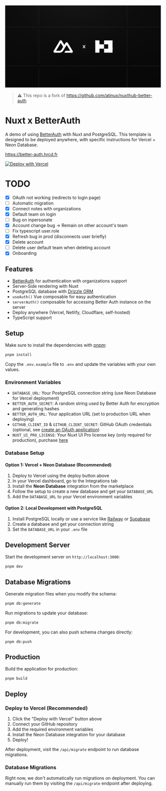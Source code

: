 ![social-preview](./public/og.png)

> **⚠️** This repo is a fork of https://github.com/atinux/nuxthub-better-auth

# Nuxt x BetterAuth

A demo of using [BetterAuth](https://better-auth.com) with Nuxt and PostgreSQL. This template is designed to be deployed anywhere, with specific instructions for Vercel + Neon Database.

https://better-auth.hrcd.fr

[![Deploy with Vercel](https://vercel.com/button)](https://vercel.com/new/clone?repository-url=https%3A%2F%2Fgithub.com%2FHugoRCD%2Fnuxt-better-auth&env=DATABASE_URL,BETTER_AUTH_SECRET,BETTER_AUTH_URL&envDescription=Required%20environment%20variables&envLink=https%3A%2F%2Fgithub.com%2FHugoRCD%2Fnuxt-better-auth%23environment-variables)

# TODO

- [x] OAuth not working (redirects to login page)
- [ ] Automatic migration
- [x] Connect notes with organizations
- [x] Default team on login
- [ ] Bug on inpersonate
- [x] Account change bug → Remain on other account's team
- [ ] Fix typescript user.role
- [x] Refresh bug in prod (disconnects user briefly)
- [x] Delete account
- [ ] Delete user default team when deleting account
- [x] Onboarding

## Features

- [BetterAuth](https://better-auth.com) for authentication with organizations support
- Server-Side rendering with Nuxt
- PostgreSQL database with [Drizzle ORM](https://orm.drizzle.team/)
- `useAuth()` Vue composable for easy authentication
- `serverAuth()` composable for accessing Better Auth instance on the server
- Deploy anywhere (Vercel, Netlify, Cloudflare, self-hosted)
- TypeScript support

## Setup

Make sure to install the dependencies with [pnpm](https://pnpm.io/installation#using-corepack):

```bash
pnpm install
```

Copy the `.env.example` file to `.env` and update the variables with your own values.

### Environment Variables

- `DATABASE_URL`: Your PostgreSQL connection string (use Neon Database for Vercel deployment)
- `BETTER_AUTH_SECRET`: A random string used by Better Auth for encryption and generating hashes
- `BETTER_AUTH_URL`: Your application URL (set to production URL when deploying)
- `GITHUB_CLIENT_ID` & `GITHUB_CLIENT_SECRET`: GitHub OAuth credentials (optional, see [create an OAuth application](https://github.com/settings/applications/new))
- `NUXT_UI_PRO_LICENSE`: Your Nuxt UI Pro license key (only required for production), purchase [here](https://ui.nuxt.com/pro)

### Database Setup

#### Option 1: Vercel + Neon Database (Recommended)

1. Deploy to Vercel using the deploy button above
2. In your Vercel dashboard, go to the Integrations tab
3. Install the **Neon Database** integration from the marketplace
4. Follow the setup to create a new database and get your `DATABASE_URL`
5. Add the `DATABASE_URL` to your Vercel environment variables

#### Option 2: Local Development with PostgreSQL

1. Install PostgreSQL locally or use a service like [Railway](https://railway.app) or [Supabase](https://supabase.com)
2. Create a database and get your connection string
3. Set the `DATABASE_URL` in your `.env` file

## Development Server

Start the development server on `http://localhost:3000`:

```bash
pnpm dev
```

## Database Migrations

Generate migration files when you modify the schema:

```bash
pnpm db:generate
```

Run migrations to update your database:

```bash
pnpm db:migrate
```

For development, you can also push schema changes directly:

```bash
pnpm db:push
```

## Production

Build the application for production:

```bash
pnpm build
```

## Deploy

### Deploy to Vercel (Recommended)

1. Click the "Deploy with Vercel" button above
2. Connect your GitHub repository
3. Add the required environment variables
4. Install the Neon Database integration for your database
5. Deploy!

After deployment, visit the `/api/migrate` endpoint to run database migrations.

### Database Migrations

Right now, we don't automatically run migrations on deployment. You can manually run them by visiting the `/api/migrate` endpoint after deploying.
